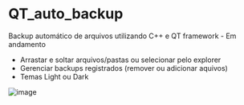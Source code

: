 # QT_auto_backup
Backup automático de arquivos utilizando C++ e QT framework - Em andamento

- Arrastar e soltar arquivos/pastas ou selecionar pelo explorer
- Gerenciar backups registrados (remover ou adicionar aquivos)
- Temas Light ou Dark

![image](https://user-images.githubusercontent.com/39657511/172035012-b807bdf1-c23c-4f36-b641-5d718fe12378.png)

